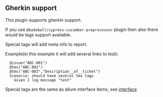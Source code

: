 ## Gherkin support

This plugin supports gherkin support.

If you use `@badeball/cypress-cucumber-preprocessor` plugin
then also there would be tags support available.

Special tags will add meta info to report.

Example(in this example it will add several links to test):
```gherkin
  @issue("ABC-001")
  @tms("ABC-002")
  @tms("ABC-003","Description__of__ticket")
  Scenario: should have several tms tags
    Given I log message "test"
```

Special tags are the same as allure interface items, see [interface](./interface.md) 